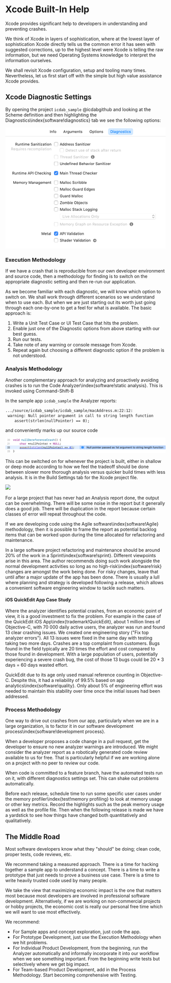 # Xcode Built-In Help

Xcode provides significant help to developers in understanding and preventing crashes.

We think of Xcode in layers of sophistication, where at the lowest layer of sophistication Xcode directly tells us the common error it has seen with suggested corrections, up to the highest level were Xcode is telling the raw information, but we need Operating Systems knowledge to interpret the information ourselves.

We shall revisit Xcode configuration, setup and tooling many times.  Nevertheless, let us first start off with the simple but high value assistance Xcode provides.

## Xcode Diagnostic Settings

By opening the project `icdab_sample` @icdabgithub and looking at the Scheme definition and then highlighting the Diagnostics\index{software!diagnostics} tab we see the following options:

![](screenshots/diagnostic_settings.png)

### Execution Methodology

If we have a crash that is reproducible from our own developer environment and source code, then a methodology for finding is to switch on the appropriate diagnostic setting and then re-run our application.

As we become familiar with each diagnostic, we will know which option to switch on.  We shall work through different scenarios so we understand when to use each.  But when we are just starting out its worth just going through each one-by-one to get a feel for what is available.  The basic approach is:

1.  Write a Unit Test Case or UI Test Case that hits the problem.
1.  Enable just one of the Diagnostic options from above starting with our best guess.
1.  Run our tests.
1.  Take note of any warning or console message from Xcode.
1.  Repeat again but choosing a different diagnostic option if the problem is not understood.

### Analysis Methodology

Another complementary approach for analyzing and proactively avoiding crashes is to run the Code Analyzer\index{software!static analysis}.
This is invoked using Command-Shift-B

In the sample app `icdab_sample` the Analyzer reports:

```
.../source/icdab_sample/icdab_sample/macAddress.m:22:12:
 warning: Null pointer argument in call to string length function
    assert(strlen(nullPointer) == 0);
```

and conveniently marks up our source code

![](screenshots/analyser_null.png)

This can be switched on for whenever the project is built, either in shallow or deep mode according to how we feel the tradeoff should be done between slower more thorough analysis versus quicker build times with less analysis.  It is in the Build Settings tab for the Xcode project file.

![](screenshots/static_analyser_build.png)

For a large project that has never had an Analysis report done, the output can be overwhelming.
There will be some noise in the report but it generally does a good job.  There will be duplication in the report because certain classes of error will repeat throughout the code.

If we are developing code using the Agile software\index{software!Agile} methodology, then it is possible to frame the report as potential backlog items that can be worked upon during the time allocated for refactoring and maintenance.

In a large software project refactoring and maintenance should be around 20% of the work in a Sprint\index{software!sprint}.  Different viewpoints arise in this area.  The author recommends doing such work alongside the normal development activities so long as no high-risk\index{software!risk} changes are amongst the work being done.  For risky changes, leave that until after a major update of the app has been done.  There is usually a lull where planning and strategy is developed following a release, which allows a convenient software engineering window to tackle such matters.

#### iOS QuickEdit App Case Study

Where the analyzer identifies potential crashes, from an economic point of view, it is a good investment to fix the problem.  For example in the case of the QuickEdit iOS App\index{trademark!QuickEdit}, about 1 million lines of Objective-C, with 70 000 daily active users, the analyzer was run and found 13 clear crashing issues.  We created one engineering story ("Fix top analyzer errors").  All 13 issues were fixed in the same day with testing taking two more days.  Crashes are a top complaint from customers.  Bugs found in the field typically are 20 times the effort and cost compared to those found in development.  With a large population of users, potentially experiencing a severe crash bug, the cost of those 13 bugs could be 20 * 3 days = 60 days wasted effort.  

QuickEdit due to its age only used manual reference counting in Objective-C.  Despite this, it had a reliability of 99.5% based on app analytics\index{software!quality}.  Only about 5% of engineering effort was needed to maintain this stability over time once the initial issues had been addressed.

### Process Methodology

One way to drive out crashes from our app, particularly when we are in a large organization, is to factor it in our software development process\index{software!development process}.

When a developer proposes a code change in a pull request, get the developer to ensure no new analyzer warnings are introduced.  We might consider the analyzer report as a robotically generated code review available to us for free.  That is particularly helpful if we are working alone on a project with no peer to review our code.

When code is committed to a feature branch, have the automated tests run on it, with different diagnostics settings set.  This can shake out problems automatically.

Before each release, schedule time to run some specific user cases under the memory profiler\index{test!memory profiling} to look at memory usage or other key metrics.  Record the highlights such as the peak memory usage as well as the profile file.  Then when the following release is made we have a yardstick to see how things have changed both quantitatively and qualitatively.

## The Middle Road

Most software developers know what they "should" be doing; clean code, proper tests, code reviews, etc.

We recommend taking a measured approach.  There is a time for hacking together a sample app to understand a concept.  There is a time to write a prototype that just needs to prove a business use case.  There is a time to write heavily trusted code used by many people.

We take the view that maximizing economic impact is the one that matters most because most developers are involved in professional software development.  Alternatively, if we are working on non-commercial projects or hobby projects, the economic cost is really our personal free time which we will want to use most effectively.

We recommend:

- For Sample apps and concept exploration, just code the app.
- For Prototype Development, just use the Execution Methodology when we hit problems.
- For Individual Product Development, from the beginning, run the Analyzer automatically and informally incorporate it into our workflow when we see something important.  From the beginning write tests but selectively where we get big impact.
- For Team-based Product Development, add in the Process Methodology.  Start becoming comprehensive with Testing.
